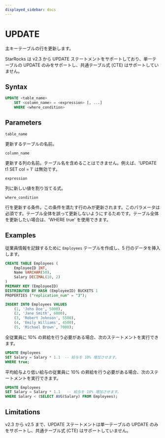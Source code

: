 ```yaml
---
displayed_sidebar: docs
---
```


# UPDATE

主キーテーブルの行を更新します。

StarRocks は v2.3 から UPDATE ステートメントをサポートしており、単一テーブルの UPDATE のみをサポートし、共通テーブル式 (CTE) はサポートしていません。

## Syntax

```SQL
UPDATE <table_name>
    SET <column_name> = <expression> [, ...]
    WHERE <where_condition>
```

## Parameters

`table_name`

更新するテーブルの名前。

`column_name`

更新する列の名前。テーブル名を含めることはできません。例えば、'UPDATE t1 SET col = 1' は無効です。

`expression`

列に新しい値を割り当てる式。

`where_condition`

行を更新する条件。この条件を満たす行のみが更新されます。このパラメータは必須です。テーブル全体を誤って更新しないようにするためです。テーブル全体を更新したい場合は、'WHERE true' を使用できます。

## Examples

従業員情報を記録するために `Employees` テーブルを作成し、5 行のデータを挿入します。

```SQL
CREATE TABLE Employees (
    EmployeeID INT,
    Name VARCHAR(50),
    Salary DECIMAL(10, 2)
)
PRIMARY KEY (EmployeeID) 
DISTRIBUTED BY HASH (EmployeeID) BUCKETS 1
PROPERTIES ("replication_num" = "3");

INSERT INTO Employees VALUES
    (1, 'John Doe', 5000),
    (2, 'Jane Smith', 6000),
    (3, 'Robert Johnson', 5500),
    (4, 'Emily Williams', 4500),
    (5, 'Michael Brown', 7000);
```

全従業員に 10% の昇給を行う必要がある場合、次のステートメントを実行できます。

```SQL
UPDATE Employees
SET Salary = Salary * 1.1  -- 給与を 10% 増加させます。
WHERE true;
```

平均給与より低い給与の従業員に 10% の昇給を行う必要がある場合、次のステートメントを実行できます。

```SQL
UPDATE Employees
SET Salary = Salary * 1.1   -- 給与を 10% 増加させます。
WHERE Salary < (SELECT AVG(Salary) FROM Employees);
```

## Limitations

v2.3 から v2.5 まで、UPDATE ステートメントは単一テーブルの UPDATE のみをサポートし、共通テーブル式 (CTE) はサポートしていません。